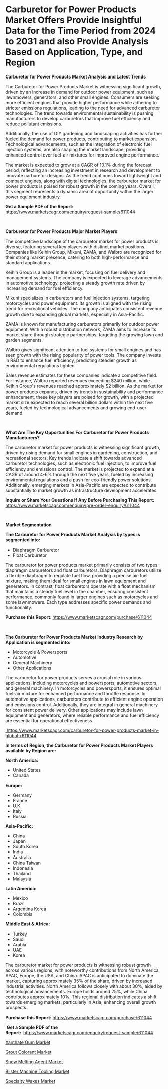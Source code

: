 <p><h1>Carburetor for Power Products Market Offers Provide Insightful Data for the Time Period from 2024 to 2031 and also Provide Analysis Based on Application, Type, and Region</h1></p><p><strong>Carburetor for Power Products Market Analysis and Latest Trends</strong></p>
<p><p>The Carburetor for Power Products Market is witnessing significant growth, driven by an increase in demand for outdoor power equipment, such as lawnmowers, generators, and other small engines. Consumers are seeking more efficient engines that provide higher performance while adhering to stricter emissions regulations, leading to the need for advanced carburetor technologies. The trend towards environmental sustainability is pushing manufacturers to develop carburetors that improve fuel efficiency and reduce pollutant emissions.</p><p>Additionally, the rise of DIY gardening and landscaping activities has further fueled the demand for power products, contributing to market expansion. Technological advancements, such as the integration of electronic fuel injection systems, are also shaping the market landscape, providing enhanced control over fuel-air mixtures for improved engine performance.</p><p>The market is expected to grow at a CAGR of 10.1% during the forecast period, reflecting an increasing investment in research and development to innovate carburetor designs. As the trend continues toward lightweight and compact engines, along with digital technologies, the carburetor market for power products is poised for robust growth in the coming years. Overall, this segment represents a dynamic area of opportunity within the larger power equipment industry.</p></p>
<p><strong>Get a Sample PDF of the Report:&nbsp;</strong> <a href="https://www.marketscagr.com/enquiry/request-sample/611044?utm_campaign=1869&utm_medium=2&utm_source=Github&utm_content=ia&utm_term=10122024&utm_id=carburetor-for-power-products">https://www.marketscagr.com/enquiry/request-sample/611044</a></p>
<p>&nbsp;</p>
<p><strong>Carburetor for Power Products Major Market Players</strong></p>
<p><p>The competitive landscape of the carburetor market for power products is diverse, featuring several key players with distinct market positions. Companies like Keihin Group, Mikuni, ZAMA, and Walbro are recognized for their strong market presence, catering to both high-performance and standard applications. </p><p>Keihin Group is a leader in the market, focusing on fuel delivery and management systems. The company is expected to leverage advancements in automotive technology, projecting a steady growth rate driven by increasing demand for fuel efficiency.</p><p>Mikuni specializes in carburetors and fuel injection systems, targeting motorcycles and power equipment. Its growth is aligned with the rising trend for recreational vehicles. The company anticipates consistent revenue growth due to expanding global markets, especially in Asia-Pacific.</p><p>ZAMA is known for manufacturing carburetors primarily for outdoor power equipment. With a robust distribution network, ZAMA aims to increase its market share through strategic partnerships, targeting the growing lawn and garden segments.</p><p>Walbro gives significant attention to fuel systems for small engines and has seen growth with the rising popularity of power tools. The company invests in R&D to enhance fuel efficiency, predicting steadier growth as environmental regulations tighten.</p><p>Sales revenue estimates for these companies indicate a competitive field. For instance, Walbro reported revenues exceeding $240 million, while Keihin Group's revenues reached approximately $2 billion. As the market for power products expands, driven by trends in sustainability and performance enhancement, these key players are poised for growth, with a projected market size expected to reach several billion dollars within the next five years, fueled by technological advancements and growing end-user demand.</p></p>
<p>&nbsp;</p>
<p><strong>What Are The Key Opportunities For Carburetor for Power Products Manufacturers?</strong></p>
<p><p>The carburetor market for power products is witnessing significant growth, driven by rising demand for small engines in gardening, construction, and recreational sectors. Key trends indicate a shift towards advanced carburetor technologies, such as electronic fuel injection, to improve fuel efficiency and emissions control. The market is projected to expand at a CAGR of around 4-6% through the next five years, fueled by increasing environmental regulations and a push for eco-friendly power solutions. Additionally, emerging markets in Asia-Pacific are expected to contribute substantially to market growth as infrastructure development accelerates.</p></p>
<p><strong>Inquire or Share Your Questions If Any Before Purchasing This Report:</strong> <a href="https://www.marketscagr.com/enquiry/pre-order-enquiry/611044?utm_campaign=1869&utm_medium=2&utm_source=Github&utm_content=ia&utm_term=10122024&utm_id=carburetor-for-power-products">https://www.marketscagr.com/enquiry/pre-order-enquiry/611044</a></p>
<p>&nbsp;</p>
<p><strong>Market Segmentation</strong></p>
<p><strong>The Carburetor for Power Products Market Analysis by types is segmented into:</strong></p>
<p><ul><li>Diaphragm Carburetor</li><li>Float Carburetor</li></ul></p>
<p><p>The carburetor for power products market primarily consists of two types: diaphragm carburetors and float carburetors. Diaphragm carburetors utilize a flexible diaphragm to regulate fuel flow, providing a precise air-fuel mixture, making them ideal for small engines in lawn equipment and generators. In contrast, float carburetors operate with a float mechanism that maintains a steady fuel level in the chamber, ensuring consistent performance, commonly found in larger engines such as motorcycles and some lawnmowers. Each type addresses specific power demands and functionality.</p></p>
<p><strong>Purchase this Report:&nbsp;</strong><a href="https://www.marketscagr.com/purchase/611044?utm_campaign=1869&utm_medium=2&utm_source=Github&utm_content=ia&utm_term=10122024&utm_id=carburetor-for-power-products">https://www.marketscagr.com/purchase/611044</a></p>
<p>&nbsp;</p>
<p><strong>The Carburetor for Power Products Market Industry Research by Application is segmented into:</strong></p>
<p><ul><li>Motorcycle & Powersports</li><li>Automotive</li><li>General Machinery</li><li>Other Applications</li></ul></p>
<p><p>The carburetor for power products serves a crucial role in various applications, including motorcycles and powersports, automotive sectors, and general machinery. In motorcycles and powersports, it ensures optimal fuel-air mixture for enhanced performance and throttle response. In automotive applications, carburetors contribute to efficient engine operation and emissions control. Additionally, they are integral in general machinery for consistent power delivery. Other applications may include lawn equipment and generators, where reliable performance and fuel efficiency are essential for operational effectiveness.</p></p>
<p><a href="https://www.marketscagr.com/carburetor-for-power-products-market-in-global-r611044?utm_campaign=1869&utm_medium=2&utm_source=Github&utm_content=ia&utm_term=10122024&utm_id=carburetor-for-power-products">&nbsp;https://www.marketscagr.com/carburetor-for-power-products-market-in-global-r611044</a></p>
<p><strong>In terms of Region, the Carburetor for Power Products Market Players available by Region are:</strong></p>
<p>
    <p> <strong> North America: </strong>
        <ul>
            <li>United States</li>
            <li>Canada</li>
        </ul>
        </p> 
    <p> <strong> Europe: </strong>
        <ul>
            <li>Germany</li>
            <li>France</li>
            <li>U.K.</li>
            <li>Italy</li>
            <li>Russia</li>
        </ul>
        </p> 
    <p> <strong> Asia-Pacific: </strong>
        <ul>
            <li>China</li>
            <li>Japan</li>
            <li>South Korea</li>
            <li>India</li>
            <li>Australia</li>
            <li>China Taiwan</li>
            <li>Indonesia</li>
            <li>Thailand</li>
            <li>Malaysia</li>
        </ul>
        </p> 
    <p> <strong> Latin America: </strong>
        <ul>
            <li>Mexico</li>
            <li>Brazil</li>
            <li>Argentina Korea</li>
            <li>Colombia</li>
        </ul>
        </p> 
    <p> <strong> Middle East & Africa: </strong>
        <ul>
            <li>Turkey</li>
            <li>Saudi</li>
            <li>Arabia</li>
            <li>UAE</li>
            <li>Korea</li>
        </ul>
    </p>
    </p>
<p><p>The carburetor market for power products is witnessing robust growth across various regions, with noteworthy contributions from North America, APAC, Europe, the USA, and China. APAC is anticipated to dominate the market, capturing approximately 35% of the share, driven by increased industrial activities. North America follows closely with about 30%, aided by technological advancements. Europe holds around 25%, while China contributes approximately 10%. This regional distribution indicates a shift towards emerging markets, particularly in Asia, enhancing overall growth prospects.</p></p>
<p><strong>Purchase this Report: </strong><a href="https://www.marketscagr.com/purchase/611044?utm_campaign=1869&utm_medium=2&utm_source=Github&utm_content=ia&utm_term=10122024&utm_id=carburetor-for-power-products">https://www.marketscagr.com/purchase/611044</a></p>
<p>&nbsp;<strong>Get a Sample PDF of the Report:&nbsp;&nbsp;</strong><a href="https://www.marketscagr.com/enquiry/request-sample/611044?utm_campaign=1869&utm_medium=2&utm_source=Github&utm_content=ia&utm_term=10122024&utm_id=carburetor-for-power-products">https://www.marketscagr.com/enquiry/request-sample/611044</a></p>
<p><strong></strong></p>
<p><p><a href="https://www.linkedin.com/pulse/th-score-market-0ptye?utm_campaign=1869&utm_medium=2&utm_source=Github&utm_content=ia&utm_term=10122024&utm_id=carburetor-for-power-products">Xanthate Gum Market</a></p><p><a href="https://www.linkedin.com/pulse/th-score-market-0ptye?utm_campaign=1869&utm_medium=2&utm_source=Github&utm_content=ia&utm_term=10122024&utm_id=carburetor-for-power-products">Grout Colorant Market</a></p><p><a href="https://www.linkedin.com/pulse/th-score-market-0ptye?utm_campaign=1869&utm_medium=2&utm_source=Github&utm_content=ia&utm_term=10122024&utm_id=carburetor-for-power-products">Snow Melting Agent Market</a></p><p><a href="https://github.com/provorikovar/Market-Research-Report-List-6/blob/main/blister-machine-tooling-market.md?utm_campaign=1869&utm_medium=2&utm_source=Github&utm_content=ia&utm_term=10122024&utm_id=carburetor-for-power-products">Blister Machine Tooling Market</a></p><p><a href="https://www.linkedin.com/pulse/th-score-market-0ptye?utm_campaign=1869&utm_medium=2&utm_source=Github&utm_content=ia&utm_term=10122024&utm_id=carburetor-for-power-products">Specialty Waxes Market</a></p></p>